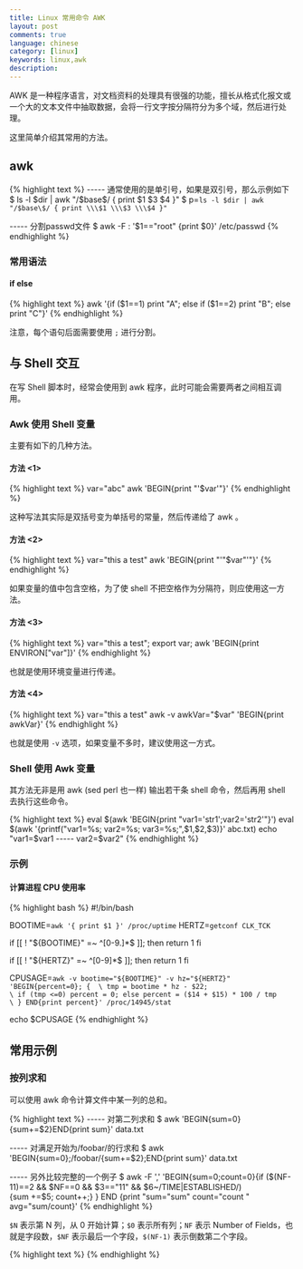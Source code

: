 ```yaml
---
title: Linux 常用命令 AWK
layout: post
comments: true
language: chinese
category: [linux]
keywords: linux,awk
description:
---
```


AWK 是一种程序语言，对文档资料的处理具有很强的功能，擅长从格式化报文或一个大的文本文件中抽取数据，会将一行文字按分隔符分为多个域，然后进行处理。

这里简单介绍其常用的方法。

<!-- more -->


## awk

{% highlight text %}
----- 通常使用的是单引号，如果是双引号，那么示例如下
$ ls -l $dir | awk "/$base\$/ { print \$1 \$3 \$4 }"
$ p=`ls -l $dir | awk "/$base\$/ { print \\\$1 \\\$3 \\\$4 }"`

----- 分割passwd文件
$ awk -F : '$1=="root" {print $0}' /etc/passwd
{% endhighlight %}

### 常用语法

#### if else

{% highlight text %}
awk '{if ($1==1) print "A"; else if ($1==2) print "B"; else print "C"}'
{% endhighlight %}

注意，每个语句后面需要使用 `;` 进行分割。

## 与 Shell 交互

在写 Shell 脚本时，经常会使用到 awk 程序，此时可能会需要两者之间相互调用。

### Awk 使用 Shell 变量

主要有如下的几种方法。

#### 方法 <1>

{% highlight text %}
var="abc"
awk 'BEGIN{print "'$var'"}'
{% endhighlight %}

这种写法其实际是双括号变为单括号的常量，然后传递给了 awk 。

#### 方法 <2>

{% highlight text %}
var="this a test"
awk 'BEGIN{print "'"$var"'"}'
{% endhighlight %}

如果变量的值中包含空格，为了使 shell 不把空格作为分隔符，则应使用这一方法。

#### 方法 <3>

{% highlight text %}
var="this a test"; export var;
awk 'BEGIN{print ENVIRON["var"]}'
{% endhighlight %}

也就是使用环境变量进行传递。

#### 方法 <4>

{% highlight text %}
var="this a test"
awk -v awkVar="$var" 'BEGIN{print awkVar}'
{% endhighlight %}

也就是使用 `-v` 选项，如果变量不多时，建议使用这一方式。

### Shell 使用 Awk 变量

其方法无非是用 awk (sed perl 也一样) 输出若干条 shell 命令，然后再用 shell 去执行这些命令。

{% highlight text %}
eval $(awk 'BEGIN{print "var1='str1';var2='str2'"}')
eval $(awk '{printf("var1=%s; var2=%s; var3=%s;",$1,$2,$3)}' abc.txt)
echo "var1=$var1 ----- var2=$var2"
{% endhighlight %}

### 示例

<!--
#### 磁盘使用率

#!/bin/sh

FILE_SYSTEM_NAME="rootfs"
MOUNTED_ON="/"

eval $(df -P | awk '$1=="'"$FILE_SYSTEM_NAME"'" && $6=="'$MOUNTED_ON'" {printf("spaceSize=%s;",$5)}')

spaceSize=`echo $spaceSize | cut -d% -f1`
if [ aa$spaceSize = "aa" ]; then
	spaceSize=-1
fi

if [ $spaceSize -le 85 ]; then
    echo '主磁盘的使用空间充足'
elif [ $spaceSize -eq -1 ]; then
    echo '没有找到主磁盘使用空间，请检查脚本'
else
    echo '主磁盘的使用空间超过阈值'
fi
-->

#### 计算进程 CPU 使用率

{% highlight bash %}
#!/bin/bash

BOOTIME=`awk '{ print $1 }' /proc/uptime`
HERTZ=`getconf CLK_TCK`

if [[ ! "${BOOTIME}" =~ ^[0-9.]*$ ]]; then
        return 1
fi

if [[ ! "${HERTZ}" =~ ^[0-9]*$ ]]; then
        return 1
fi

CPUSAGE=`awk -v bootime="${BOOTIME}" -v hz="${HERTZ}" 'BEGIN{percent=0}; {  \
        tmp = bootime * hz - $22;                                           \
        if (tmp <=0) percent = 0; else percent = ($14 + $15) * 100 / tmp    \
        } END{print percent}' /proc/14945/stat`

echo $CPUSAGE
{% endhighlight %}


## 常用示例

### 按列求和

可以使用 awk 命令计算文件中某一列的总和。

{% highlight text %}
----- 对第二列求和
$ awk 'BEGIN{sum=0}{sum+=$2}END{print sum}' data.txt

----- 对满足开始为/foobar/的行求和
$ awk 'BEGIN{sum=0};/foobar/{sum+=$2};END{print sum}' data.txt

----- 另外比较完整的一个例子
$ awk -F ',' 'BEGIN{sum=0;count=0}{if ($(NF-11)==2 && $NF==0 && $3=="11" && $6~/TIME|ESTABLISHED/) \
     {sum +=$5; count++;} } END {print "sum="sum" count="count " avg="sum/count}'
{% endhighlight %}

`$N` 表示第 N 列，从 0 开始计算；`$0` 表示所有列；`NF` 表示 Number of Fields，也就是字段数，`$NF` 表示最后一个字段，`$(NF-1)` 表示倒数第二个字段。



<!--
https://www.cnblogs.com/xudong-bupt/p/3721210.html
-->

{% highlight text %}
{% endhighlight %}
